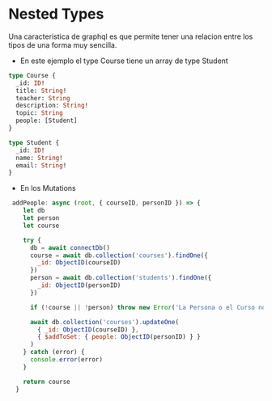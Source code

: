 # Nested Types

Una caracteristica de graphql es que permite tener una relacion entre los tipos 
de una forma muy sencilla.

- En este ejemplo el type Course tiene un array de type Student
```graphql
type Course {
  _id: ID!
  title: String!
  teacher: String
  description: String!
  topic: String
  people: [Student]
}

type Student {
  _id: ID!
  name: String!
  email: String!
}
```

- En los Mutations

```js
 addPeople: async (root, { courseID, personID }) => {
    let db
    let person
    let course

    try {
      db = await connectDb()
      course = await db.collection('courses').findOne({
        _id: ObjectID(courseID)
      })
      person = await db.collection('students').findOne({
        _id: ObjectID(personID)
      })

      if (!course || !person) throw new Error('La Persona o el Curso no existe')

      await db.collection('courses').updateOne(
        { _id: ObjectID(courseID) },
        { $addToSet: { people: ObjectID(personID) } }
      )
    } catch (error) {
      console.error(error)
    }

    return course
  }
```